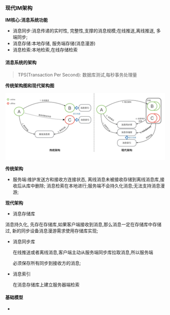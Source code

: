 ### 现代IM架构 

**IM核心:消息系统功能**

- 消息同步:消息传递的实时性, 完整性,支撑的消息规模;在线推送,离线推送, 多端同步;
- 消息存储:本地存储, 服务端存储(消息漫游)
- 消息检索:本地检索,在线存储检索





#### 消息系统的架构

> TPS(Transaction Per Second): 数据库测试,每秒事务处理量



**传统架构图和现代架构图**

![IM传统架构图和现代架构图](./IM传统架构图和现代架构图.jpg)





**传统架构**

- 服务端:维护发送方和接收方连接状态, 离线消息未被接收存储到离线消息库,接收后从库中删除; 消息检索在本地进行;服务端不会持久化消息;无法支持消息漫游;

**现代架构**

-  消息存储库

  消息持久化, 先存在存储库,如果客户端接收到消息,那么消息一定在存储库中存储过, 新的同步设备消息漫游需求使用存储库实现;

- 消息同步库

  在线推送或者离线消息,客户端主动从服务端同步库拉取消息,所以服务端

  必须保存所有同步到接收方的消息;

- 消息索引

  在消息存储库上建立服务器端检索





#### 基础模型

- 